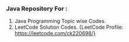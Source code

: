 ### Java Repository For :
  1. Java Programming Topic wise Codes.
  2. LeetCode Solution Codes. {LeetCode Profile: https://leetcode.com/ck220698/} 
